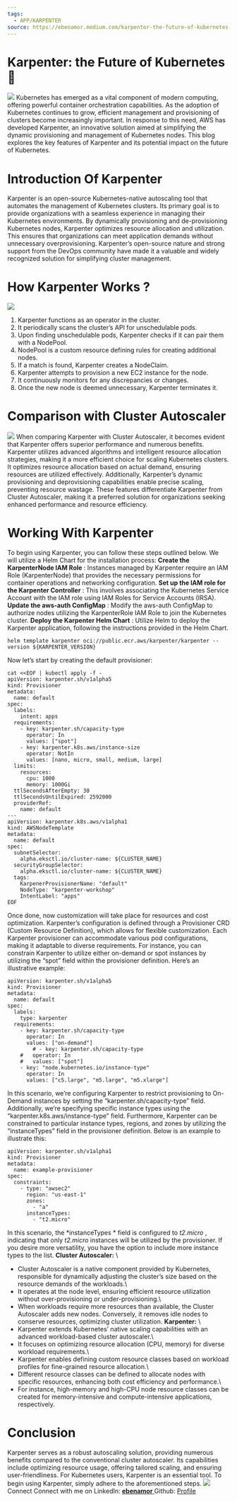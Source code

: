 ```yaml
---
tags:
  - APP/KARPENTER
source: https://ebenamor.medium.com/karpenter-the-future-of-kubernetes-3e75b4665a14
---
```





# Karpenter: the Future of Kubernetes🦾

![](https://miro.medium.com/v2/resize:fit:700/1*IvKEhX5p-fVQ8x460DGMdA.png) 
Kubernetes has emerged as a vital component of modern computing, offering powerful container orchestration capabilities. As the adoption of Kubernetes continues to grow, efficient management and provisioning of clusters become increasingly important. In response to this need, AWS has developed Karpenter, an innovative solution aimed at simplifying the dynamic provisioning and management of Kubernetes nodes. This blog explores the key features of Karpenter and its potential impact on the future of Kubernetes.


# Introduction Of Karpenter

Karpenter is an open-source Kubernetes-native autoscaling tool that automates the management of Kubernetes clusters. Its primary goal is to provide organizations with a seamless experience in managing their Kubernetes environments. By dynamically provisioning and de-provisioning Kubernetes nodes, Karpenter optimizes resource allocation and utilization. This ensures that organizations can meet application demands without unnecessary overprovisioning. Karpenter’s open-source nature and strong support from the DevOps community have made it a valuable and widely recognized solution for simplifying cluster management.


# How Karpenter Works ?

![](https://miro.medium.com/v2/resize:fit:581/1*Rx55CpqlD8qzWcLkHomgZQ.jpeg) 
1.  Karpenter functions as an operator in the cluster.
2.  It periodically scans the cluster’s API for unschedulable pods.
3.  Upon finding unschedulable pods, Karpenter checks if it can pair them with a NodePool.
4.  NodePool is a custom resource defining rules for creating additional nodes.
5.  If a match is found, Karpenter creates a NodeClaim.
6.  Karpenter attempts to provision a new EC2 instance for the node.
7.  It continuously monitors for any discrepancies or changes.
8.  Once the new node is deemed unnecessary, Karpenter terminates it.



# Comparison with Cluster Autoscaler

![](https://miro.medium.com/v2/resize:fit:700/1*j06TEYGAgxKrVM3qkPWYBg.jpeg) 
When comparing Karpenter with Cluster Autoscaler, it becomes evident that Karpenter offers superior performance and numerous benefits. Karpenter utilizes advanced algorithms and intelligent resource allocation strategies, making it a more efficient choice for scaling Kubernetes clusters. It optimizes resource allocation based on actual demand, ensuring resources are utilized effectively. Additionally, Karpenter’s dynamic provisioning and deprovisioning capabilities enable precise scaling, preventing resource wastage. These features differentiate Karpenter from Cluster Autoscaler, making it a preferred solution for organizations seeking enhanced performance and resource efficiency.


# Working With Karpenter

To begin using Karpenter, you can follow these steps outlined below. We will utilize a Helm Chart for the installation process:
 **Create the KarpenterNode IAM Role** : Instances managed by Karpenter require an IAM Role (KarpenterNode) that provides the necessary permissions for container operations and networking configuration.
 **Set up the IAM role for the Karpenter Controller** : This involves associating the Kubernetes Service Account with the IAM role using IAM Roles for Service Accounts (IRSA).
 **Update the aws-auth ConfigMap** : Modify the aws-auth ConfigMap to authorize nodes utilizing the KarpenterRole IAM Role to join the Kubernetes cluster.
 **Deploy the Karpenter Helm Chart** : Utilize Helm to deploy the Karpenter application, following the instructions provided in the Helm Chart.

```
helm template karpenter oci://public.ecr.aws/karpenter/karpenter --version ${KARPENTER_VERSION}
```


Now let’s start by creating the default provisioner:

```
cat <<EOF | kubectl apply -f -
apiVersion: karpenter.sh/v1alpha5
kind: Provisioner
metadata:
  name: default
spec:
  labels:
    intent: apps
  requirements:
    - key: karpenter.sh/capacity-type
      operator: In
      values: ["spot"]
    - key: karpenter.k8s.aws/instance-size
      operator: NotIn
      values: [nano, micro, small, medium, large]
  limits:
    resources:
      cpu: 1000
      memory: 1000Gi
  ttlSecondsAfterEmpty: 30
  ttlSecondsUntilExpired: 2592000
  providerRef:
    name: default
---
apiVersion: karpenter.k8s.aws/v1alpha1
kind: AWSNodeTemplate
metadata:
  name: default
spec:
  subnetSelector:
    alpha.eksctl.io/cluster-name: ${CLUSTER_NAME}
  securityGroupSelector:
    alpha.eksctl.io/cluster-name: ${CLUSTER_NAME}
  tags:
    KarpenerProvisionerName: "default"
    NodeType: "karpenter-workshop"
    IntentLabel: "apps"
EOF
```


Once done, now customization will take place for resources and cost optimization.
Karpenter’s configuration is defined through a Provisioner CRD (Custom Resource Definition), which allows for flexible customization. Each Karpenter provisioner can accommodate various pod configurations, making it adaptable to diverse requirements.
For instance, you can constrain Karpenter to utilize either on-demand or spot instances by utilizing the “spot” field within the provisioner definition. Here’s an illustrative example:

```
apiVersion: karpenter.sh/v1alpha5
kind: Provisioner
metadata:
  name: default
spec:
  labels:
    type: karpenter
  requirements:
    - key: karpenter.sh/capacity-type
      operator: In
      values: ["on-demand"]
        # - key: karpenter.sh/capacity-type
    #   operator: In
    #   values: ["spot"]
    - key: "node.kubernetes.io/instance-type"
      operator: In
      values: ["c5.large", "m5.large", "m5.xlarge"]
```


In this scenario, we’re configuring Karpenter to restrict provisioning to On-Demand instances by setting the “karpenter.sh/capacity-type” field. Additionally, we’re specifying specific instance types using the “karpenter.k8s.aws/instance-type” field.
Furthermore, Karpenter can be constrained to particular instance types, regions, and zones by utilizing the “instanceTypes” field in the provisioner definition. Below is an example to illustrate this:

```
apiVersion: karpenter.sh/v1alpha1
kind: Provisioner
metadata:
  name: example-provisioner
spec:
  constraints:
    - type: "awsec2"
      region: "us-east-1"
      zones:
        - "a"
      instanceTypes:
        - "t2.micro"
```


In this scenario, the  *instanceTypes * field is configured to  *t2.micro* , indicating that only  *t2.micro*  instances will be utilized by the provisioner. If you desire more versatility, you have the option to include more instance types to the list.
 **Cluster Autoscaler:** \
- Cluster Autoscaler is a native component provided by Kubernetes, responsible for dynamically adjusting the cluster’s size based on the resource demands of the workloads.\
- It operates at the node level, ensuring efficient resource utilization without over-provisioning or under-provisioning.\
- When workloads require more resources than available, the Cluster Autoscaler adds new nodes. Conversely, it removes idle nodes to conserve resources, optimizing cluster utilization.
 **Karpenter:** \
- Karpenter extends Kubernetes’ native scaling capabilities with an advanced workload-based cluster autoscaler.\
- It focuses on optimizing resource allocation (CPU, memory) for diverse workload requirements.\
- Karpenter enables defining custom resource classes based on workload profiles for fine-grained resource allocation.\
- Different resource classes can be defined to allocate nodes with specific resources, enhancing both cost efficiency and performance.\
- For instance, high-memory and high-CPU node resource classes can be created for memory-intensive and compute-intensive applications, respectively.


# Conclusion

Karpenter serves as a robust autoscaling solution, providing numerous benefits compared to the conventional cluster autoscaler. Its capabilities include optimizing resource usage, offering tailored scaling, and ensuring user-friendliness. For Kubernetes users, Karpenter is an essential tool. To begin using Karpenter, simply adhere to the aforementioned steps.
![](https://miro.medium.com/v2/resize:fit:96/1*TM3jPBtP-TTJRPUCr8pytQ.png) Connect
Connect with me on LinkedIn:  [ **ebenamor**  ](https://www.linkedin.com/in/ebenamor/)
Github:  [Profile](https://github.com/elyesbenamor) 